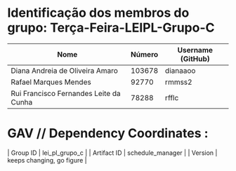 # Identificação dos membros do grupo: Terça-Feira-LEIPL-Grupo-C

| Nome                                    | Número  | Username (GitHub) |
|-----------------------------------------|---------|-------------------|
| Diana Andreia de Oliveira Amaro         | 103678  | dianaaoo          |
| Rafael Marques Mendes                   | 92770   | rmmss2            |
| Rui Francisco Fernandes Leite da Cunha  | 78288   | rfflc             |

# GAV // Dependency Coordinates :

| Group ID                                | lei_pl_grupo_c              |
| Artifact ID                             | schedule_manager            |
| Version                                 | keeps changing, go figure   |
